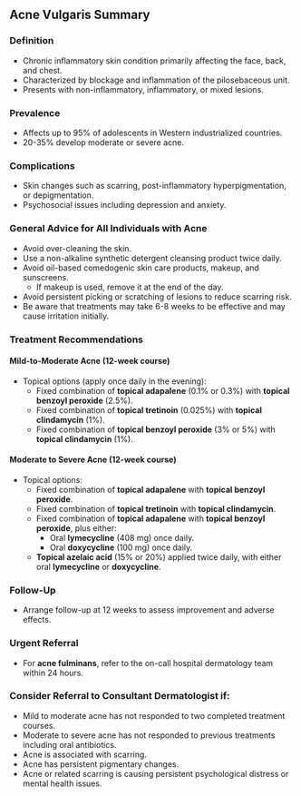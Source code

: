 ## Acne Vulgaris Summary

### Definition
- Chronic inflammatory skin condition primarily affecting the face, back, and chest.
- Characterized by blockage and inflammation of the pilosebaceous unit.
- Presents with non-inflammatory, inflammatory, or mixed lesions.

### Prevalence
- Affects up to 95% of adolescents in Western industrialized countries.
- 20-35% develop moderate or severe acne.

### Complications
- Skin changes such as scarring, post-inflammatory hyperpigmentation, or depigmentation.
- Psychosocial issues including depression and anxiety.

### General Advice for All Individuals with Acne
- Avoid over-cleaning the skin.
- Use a non-alkaline synthetic detergent cleansing product twice daily.
- Avoid oil-based comedogenic skin care products, makeup, and sunscreens.
  - If makeup is used, remove it at the end of the day.
- Avoid persistent picking or scratching of lesions to reduce scarring risk.
- Be aware that treatments may take 6-8 weeks to be effective and may cause irritation initially.

### Treatment Recommendations
#### Mild-to-Moderate Acne (12-week course)
- Topical options (apply once daily in the evening):
  - Fixed combination of **topical adapalene** (0.1% or 0.3%) with **topical benzoyl peroxide** (2.5%).
  - Fixed combination of **topical tretinoin** (0.025%) with **topical clindamycin** (1%).
  - Fixed combination of **topical benzoyl peroxide** (3% or 5%) with **topical clindamycin** (1%).

#### Moderate to Severe Acne (12-week course)
- Topical options:
  - Fixed combination of **topical adapalene** with **topical benzoyl peroxide**.
  - Fixed combination of **topical tretinoin** with **topical clindamycin**.
  - Fixed combination of **topical adapalene** with **topical benzoyl peroxide**, plus either:
    - Oral **lymecycline** (408 mg) once daily.
    - Oral **doxycycline** (100 mg) once daily.
  - **Topical azelaic acid** (15% or 20%) applied twice daily, with either oral **lymecycline** or **doxycycline**.

### Follow-Up
- Arrange follow-up at 12 weeks to assess improvement and adverse effects.

### Urgent Referral
- For **acne fulminans**, refer to the on-call hospital dermatology team within 24 hours.

### Consider Referral to Consultant Dermatologist if:
- Mild to moderate acne has not responded to two completed treatment courses.
- Moderate to severe acne has not responded to previous treatments including oral antibiotics.
- Acne is associated with scarring.
- Acne has persistent pigmentary changes.
- Acne or related scarring is causing persistent psychological distress or mental health issues.